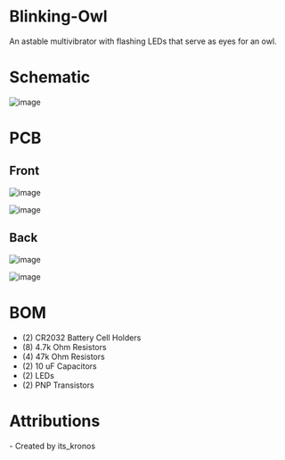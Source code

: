 # Blinking-Owl
An astable multivibrator with flashing LEDs that serve as eyes for an owl.

# Schematic
![image](https://github.com/user-attachments/assets/62d07e14-3de6-47a2-bbdf-333fee625b83)

# PCB

## Front

![image](https://github.com/user-attachments/assets/affec6da-8eab-4c38-82b0-c15a6ded5df0)

![image](https://github.com/user-attachments/assets/6bea2d47-5a3e-473b-bad0-129aacc75ec6)



## Back

![image](https://github.com/user-attachments/assets/f1ad4534-7b18-4171-962a-789ae40a7b17)

![image](https://github.com/user-attachments/assets/f7a80484-f96c-4def-b433-9d9e11a303ec)


# BOM

- (2) CR2032 Battery Cell Holders
- (8) 4.7k Ohm Resistors
- (4) 47k Ohm Resistors
- (2) 10 uF Capacitors
- (2) LEDs
- (2) PNP Transistors

# Attributions
\- Created by its_kronos
